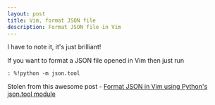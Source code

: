 ```yaml
---
layout: post
title: Vim, format JSON file
description: Format JSON file in Vim
---
```


I have to note it, it's just brilliant!

If you want to format a JSON file opened in Vim then just run

```vim
: %!python -m json.tool
```

Stolen from this awesome post - [Format JSON in Vim using Python's json.tool module](https://blog.realnitro.be/2010/12/20/format-json-in-vim-using-pythons-jsontool-module/)

